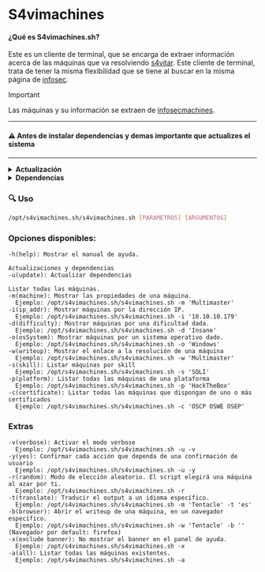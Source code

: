 # S4vimachines

#### ¿Qué es S4vimachines.sh?
Este es un cliente de terminal, que se encarga de extraer información acerca de las máquinas que va resolviendo [s4vitar](https://www.youtube.com/s4vitar). Este cliente de terminal, trata de tener la misma flexibilidad que se tiene al buscar en la misma página de [infosec](https://infosecmachines.io). 
> [!IMPORTANT]
> Las máquinas y su información se extraen de [infosecmachines](https://infosecmachines.io/api/machines).

---

#### ⚠️ Antes de instalar dependencias y demas importante que actualizes el sistema

---

<details>
  <summary><b>Actualización</b></summary>

  ### Debian
  
  ```bash
  sudo apt update && sudo apt upgrade -y # Para distribuciones basadas en debian
  sudo apt update && sudo parrot-upgrade -y # Para el delicado de Parrot
  ```

  ### Arch
  ```bash
  sudo pacman -Syu --noconfirm   # Usando pacman (gestor oficial)
  sudo paru -Syu --noconfirm     # Usando paru (AUR helper basado en pacman)
  sudo yay -Syu --noconfirm      # Usando yay (otro AUR helper basado en pacman)
  ```


</details>  

<details>
  <summary><b>Dependencias</b></summary>

  ### Debian
  
  ```bash
  sudo apt install coreutils util-linux npm nodejs bc moreutils translate-shell -y
  sudo apt install node-js-beautify -y 
  ```

  ### Arch
  
  ```bash
  sudo pacman -S coreutils npm nodejs bc moreutils translate-shell --noconfirm
  sudo npm install -g js-beautify 
  ```

</details>


### 🔍 Uso

```bash
/opt/s4vimachines.sh/s4vimachines.sh [PARAMETROS] [ARGUMENTOS]
```

### Opciones disponibles:

```
-h(help): Mostrar el manual de ayuda.

Actualizaciones y dependencias
-u(update): Actualizar dependencias

Listar todas las máquinas.
-m(machine): Mostrar las propiedades de una máquina.
  Ejemplo: /opt/s4vimachines.sh/s4vimachines.sh -m 'Multimaster'
-i(ip_addr): Mostrar máquinas por la dirección IP.
  Ejemplo: /opt/s4vimachines.sh/s4vimachines.sh -i '10.10.10.179'
-d(difficulty): Mostrar máquinas por una dificultad dada.
  Ejemplo: /opt/s4vimachines.sh/s4vimachines.sh -d 'Insane'
-o(osSystem): Mostrar máquinas por un sistema operativo dado.
  Ejemplo: /opt/s4vimachines.sh/s4vimachines.sh -o 'Windows'
-w(writeup): Mostrar el enlace a la resolución de una máquina
  Ejemplo: /opt/s4vimachines.sh/s4vimachines.sh -w 'Multimaster'
-s(skill): Listar máquinas por skill
  Ejemplo: /opt/s4vimachines.sh/s4vimachines.sh -s 'SQLI'
-p(platform): Listar todas las máquinas de una plataforma
  Ejemplo: /opt/s4vimachines.sh/s4vimachines.sh -p 'HackTheBox'
-c(certificate): Listar todas las máquinas que dispongan de uno o más certificados
  Ejemplo: /opt/s4vimachines.sh/s4vimachines.sh -c 'OSCP OSWE OSEP'
```



### Extras
```
-v(verbose): Activar el modo verbose
  Ejemplo: /opt/s4vimachines.sh/s4vimachines.sh -u -v
-y(yes): Confirmar cada acción que dependa de una confirmación de usuario
  Ejemplo: /opt/s4vimachines.sh/s4vimachines.sh -u -y
-r(random): Modo de elección aleatorio. El script elegirá una máquina al azar por ti.
  Ejemplo: /opt/s4vimachines.sh/s4vimachines.sh -r
-t(translate): Traducir el output a un idioma específico.
  Ejemplo: /opt/s4vimachines.sh/s4vimachines.sh -m 'Tentacle' -t 'es'
-b(browser): Abrir el writeup de una máquina, en un navegador específico.
  Ejemplo: /opt/s4vimachines.sh/s4vimachines.sh -w 'Tentacle' -b '' (Navegador por default: firefox)
-x(exclude banner): No mostrar el banner en el panel de ayuda.
  Ejemplo: /opt/s4vimachines.sh/s4vimachines.sh -x
-a(all): Listar todas las máquinas existentes.
  Ejemplo: /opt/s4vimachines.sh/s4vimachines.sh -a
```
